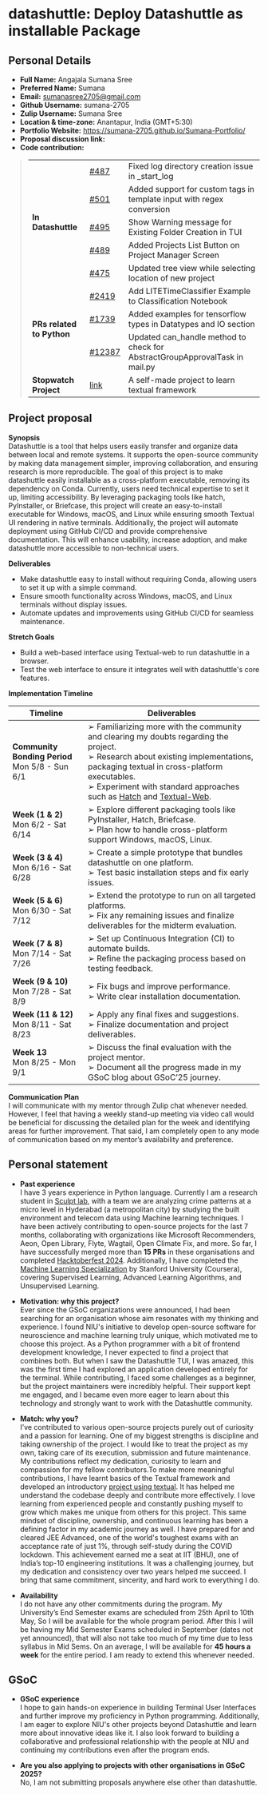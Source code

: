 # datashuttle: Deploy Datashuttle as installable Package
## Personal Details
- **Full Name:** Angajala Sumana Sree
- **Preferred Name:** Sumana
- **Email:** sumanasree2705@gmail.com
- **Github Username:** sumana-2705
- **Zulip Username:** Sumana Sree
- **Location & time-zone:** Anantapur, India (GMT+5:30)
- **Portfolio Website:** https://sumana-2705.github.io/Sumana-Portfolio/
- **Proposal discussion link:** 
- **Code contribution:**
<blockquote>
  <table>
    <tr>
      <td rowspan="6"><strong>In Datashuttle</strong></td>
      <td><a href="https://github.com/neuroinformatics-unit/datashuttle/pull/487">#487</a></td>
      <td>Fixed log directory creation issue in _start_log</td>
    </tr>
    <tr>
      <td><a href="https://github.com/neuroinformatics-unit/datashuttle/pull/501">#501</a></td>
      <td>Added support for custom tags in template input with regex conversion</td>
    </tr>
    <tr>
    <tr>
      <td><a href="https://github.com/neuroinformatics-unit/datashuttle/pull/495">#495</a></td>
      <td>Show Warning message for Existing Folder Creation in TUI</td>
    </tr>
    <tr>
      <td><a href="https://github.com/neuroinformatics-unit/datashuttle/pull/489">#489</a></td>
      <td>Added Projects List Button on Project Manager Screen</td>
    </tr>
    <tr>
      <td><a href="https://github.com/neuroinformatics-unit/datashuttle/pull/475">#475</a></td>
      <td>Updated tree view while selecting location of new project</td>
    </tr>
    <tr>
      <td rowspan="3"><strong>PRs related to Python</strong></td>
      <td><a href="https://github.com/aeon-toolkit/aeon/pull/2419">#2419</a></td>
      <td>Add LITETimeClassifier Example to Classification Notebook</td>
    </tr>
    <tr>
      <td><a href="https://github.com/flyteorg/flytesnacks/pull/1739">#1739</a></td>
      <td>Added examples for tensorflow types in Datatypes and IO section</td>
    </tr>
    <tr>
      <td><a href="https://github.com/wagtail/wagtail/pull/12387">#12387</a></td>
      <td>Updated can_handle method to check for AbstractGroupApprovalTask in mail.py</td>
    </tr>
    <tr>
      <td rowspan="1"><strong>Stopwatch Project</strong></td>
      <td><a href="https://github.com/sumana-2705/Stopwatch">link</a></td>
      <td>A self-made project to learn textual framework</td>
    </tr>
  </table>
</blockquote>

## Project proposal
**Synopsis** <br/>
Datashuttle is a tool that helps users easily transfer and organize data between local and remote systems. It supports the open-source community by making data management simpler, improving collaboration, and ensuring research is more reproducible. The goal of this project is to make datashuttle easily installable as a cross-platform executable, removing its dependency on Conda. Currently, users need technical expertise to set it up, limiting accessibility. By leveraging packaging tools like hatch, PyInstaller, or Briefcase, this project will create an easy-to-install executable for Windows, macOS, and Linux while ensuring smooth Textual UI rendering in native terminals. Additionally, the project will automate deployment using GitHub CI/CD and provide comprehensive documentation. This will enhance usability, increase adoption, and make datashuttle more accessible to non-technical users.
  
**Deliverables** <br/>
- Make datashuttle easy to install without requiring Conda, allowing users to set it up with a simple command.
- Ensure smooth functionality across Windows, macOS, and Linux terminals without display issues.
- Automate updates and improvements using GitHub CI/CD for seamless maintenance.

**Stretch Goals** <br/>
- Build a web-based interface using Textual-web to run datashuttle in a browser.
- Test the web interface to ensure it integrates well with datashuttle's core features.

**Implementation Timeline** <br/>
<table>
  <thead>
    <tr>
      <th>Timeline</th>
      <th>Deliverables</th>
    </tr>
  </thead>
  <tbody>
    <tr>
      <td><b>Community Bonding Period</b><br>Mon 5/8 - Sun 6/1</td>
      <td>
        ➢ Familiarizing more with the community and clearing my doubts regarding the project.<br>
        ➢ Research about existing implementations, packaging textual in cross-platform executables.<br>
        ➢ Experiment with standard approaches such as <a href="https://textual.textualize.io/how-to/package-with-hatch/">Hatch</a> and <a href="https://github.com/Textualize/textual-web">Textual-Web</a>.
      </td>
    </tr>
    <tr>
      <td><b>Week (1 & 2)</b><br>Mon 6/2 - Sat 6/14</td>
      <td>
        ➢ Explore different packaging tools like PyInstaller, Hatch, Briefcase.<br>
        ➢ Plan how to handle cross-platform support Windows, macOS, Linux.
      </td>
    </tr>
    <tr>
      <td><b>Week (3 & 4)</b><br>Mon 6/16 - Sat 6/28</td>
      <td>
        ➢ Create a simple prototype that bundles datashuttle on one platform.<br>
        ➢ Test basic installation steps and fix early issues.
      </td>
    </tr>
    <tr>
      <td><b>Week (5 & 6)</b><br>Mon 6/30 - Sat 7/12</td>
      <td>
        ➢ Extend the prototype to run on all targeted platforms.<br>
        ➢ Fix any remaining issues and finalize deliverables for the midterm evaluation.
      </td>
    </tr>
    <tr>
      <td><b>Week (7 & 8)</b><br>Mon 7/14 - Sat 7/26</td>
      <td>
        ➢ Set up Continuous Integration (CI) to automate builds.<br>
        ➢ Refine the packaging process based on testing feedback.
      </td>
    </tr>
    <tr>
      <td><b>Week (9 & 10)</b><br>Mon 7/28 - Sat 8/9</td>
      <td>
        ➢ Fix bugs and improve performance.<br>
        ➢ Write clear installation documentation.
      </td>
    </tr>
    <tr>
      <td><b>Week (11 & 12)</b><br>Mon 8/11 - Sat 8/23</td>
      <td>
        ➢ Apply any final fixes and suggestions.<br>
        ➢ Finalize documentation and project deliverables.
      </td>
    </tr>
    <tr>
      <td><b>Week 13</b><br>Mon 8/25 - Mon 9/1</td>
      <td>
        ➢ Discuss the final evaluation with the project mentor.<br>
        ➢ Document all the progress made in my GSoC blog about GSoC’25 journey.
      </td>
    </tr>
  </tbody>
</table>


**Communication Plan** <br/>
I will communicate with my mentor through Zulip chat whenever needed. However, I feel that having a weekly stand-up meeting via video call would be beneficial for discussing the detailed plan for the week and identifying areas for further improvement. That said, I am completely open to any mode of communication based on my mentor’s availability and preference.
  
## Personal statement
- **Past experience** <br/>
  I have 3 years experience in Python language. Currently I am a research student in [Sculpt lab](https://www.sculptlab.in/team),  with a team we are analyzing crime patterns at a micro level in Hyderabad (a metropolitan city) by studying the built environment and telecom data using Machine learning techniques. I have been actively contributing to open-source projects for the last 7 months, collaborating with organizations like Microsoft Recommenders, Aeon, Open Library, Flyte, Wagtail, Open Climate Fix, and more. So far, I have successfully merged more than **15 PRs** in these organisations and completed [Hacktoberfest 2024](https://holopin.io/@sumana2705). Additionally, I have completed the [Machine Learning Specialization](https://www.coursera.org/account/accomplishments/specialization/FRH15SYH6GVW) by Stanford University (Coursera), covering Supervised Learning, Advanced Learning Algorithms, and Unsupervised Learning.
  
- **Motivation: why this project?** <br/>
Ever since the GSoC organizations were announced, I had been searching for an organisation whose aim resonates with my thinking and experience. I found NIU's initiative to develop open-source software for neuroscience and machine learning truly unique, which motivated me to choose this project. As a Python programmer with a bit of frontend development knowledge, I never expected to find a project that combines both. But when I saw the Datashuttle TUI, I was amazed, this was the first time I had explored an application developed entirely for the terminal. While contributing, I faced some challenges as a beginner, but the project maintainers were incredibly helpful. Their support kept me engaged, and I became even more eager to learn about this technology and strongly want to work with the Datashuttle community.

- **Match: why you?** <br/>
I’ve contributed to various open-source projects purely out of curiosity and a passion for learning. One of my biggest strengths is discipline and taking ownership of the project. I would like to treat the project as my own, taking care of its execution, submission and future maintenance. My contributions reflect my dedication, curiosity to learn and compassion for my fellow contributors.To make more meaningful contributions, I have learnt basics of the Textual framework and developed an introductory [project using textual](https://github.com/sumana-2705/Stopwatch). It has helped me understand the codebase deeply and contribute more effectively. I love learning from experienced people and constantly pushing myself to grow which makes me unique from others for this project. This same mindset of discipline, ownership, and continuous learning has been a defining factor in my academic journey as well. I have prepared for and cleared JEE Advanced, one of the world's toughest exams with an acceptance rate of just 1%, through self-study during the COVID lockdown. This achievement earned me a seat at IIT (BHU), one of India’s top-10 engineering institutions. It was a challenging journey, but my dedication and consistency over two years helped me succeed. I bring that same commitment, sincerity, and hard work to everything I do.

- **Availability** <br/>
  I do not have any other commitments during the program. My University’s End Semester exams are scheduled from 25th April to 10th May, So I will be available for the whole program period. After this I will be having my Mid Semester Exams scheduled in September (dates not yet announced), that will also not take too much of my time due to less syllabus in Mid Sems. On an average, I will be available for **45 hours a week** for the entire period. I am ready to extend this whenever needed.
  
## GSoC
- **GSoC experience** <br/>
  I hope to gain hands-on experience in building Terminal User Interfaces and further improve my proficiency in Python programming. Additionally, I am eager to explore NIU's other projects beyond Datashuttle and learn more about innovative ideas like it. I also look forward to building a collaborative and professional relationship with the people at NIU and continuing my contributions even after the program ends.
  
- **Are you also applying to projects with other organisations in GSoC 2025?** <br/>
  No, I am not submitting proposals anywhere else other than datashuttle.
